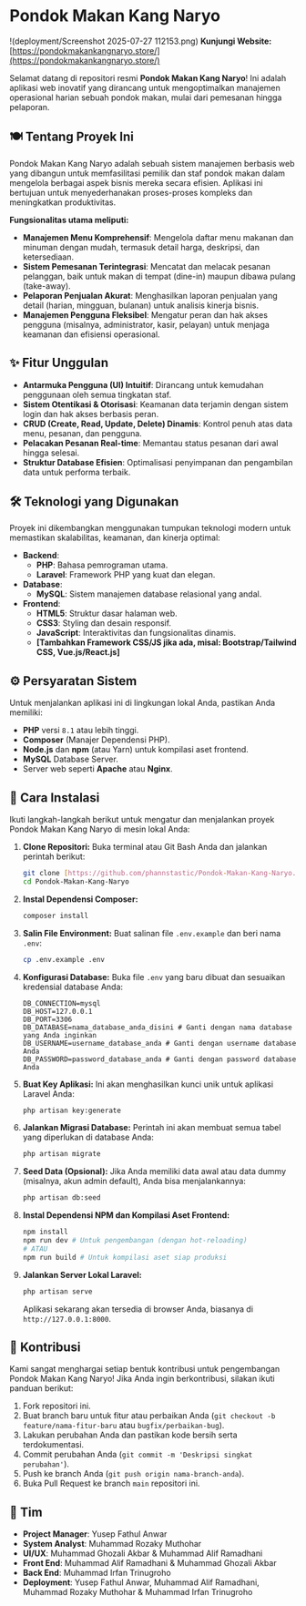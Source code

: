# Pondok Makan Kang Naryo

!(deployment/Screenshot 2025-07-27 112153.png)
**Kunjungi Website:** [https://pondokmakankangnaryo.store/](https://pondokmakankangnaryo.store/)

Selamat datang di repositori resmi **Pondok Makan Kang Naryo**! Ini adalah aplikasi web inovatif yang dirancang untuk mengoptimalkan manajemen operasional harian sebuah pondok makan, mulai dari pemesanan hingga pelaporan.

## 🍽️ Tentang Proyek Ini

Pondok Makan Kang Naryo adalah sebuah sistem manajemen berbasis web yang dibangun untuk memfasilitasi pemilik dan staf pondok makan dalam mengelola berbagai aspek bisnis mereka secara efisien. Aplikasi ini bertujuan untuk menyederhanakan proses-proses kompleks dan meningkatkan produktivitas.

**Fungsionalitas utama meliputi:**

* **Manajemen Menu Komprehensif**: Mengelola daftar menu makanan dan minuman dengan mudah, termasuk detail harga, deskripsi, dan ketersediaan.
* **Sistem Pemesanan Terintegrasi**: Mencatat dan melacak pesanan pelanggan, baik untuk makan di tempat (dine-in) maupun dibawa pulang (take-away).
* **Pelaporan Penjualan Akurat**: Menghasilkan laporan penjualan yang detail (harian, mingguan, bulanan) untuk analisis kinerja bisnis.
* **Manajemen Pengguna Fleksibel**: Mengatur peran dan hak akses pengguna (misalnya, administrator, kasir, pelayan) untuk menjaga keamanan dan efisiensi operasional.

## ✨ Fitur Unggulan

* **Antarmuka Pengguna (UI) Intuitif**: Dirancang untuk kemudahan penggunaan oleh semua tingkatan staf.
* **Sistem Otentikasi & Otorisasi**: Keamanan data terjamin dengan sistem login dan hak akses berbasis peran.
* **CRUD (Create, Read, Update, Delete) Dinamis**: Kontrol penuh atas data menu, pesanan, dan pengguna.
* **Pelacakan Pesanan Real-time**: Memantau status pesanan dari awal hingga selesai.
* **Struktur Database Efisien**: Optimalisasi penyimpanan dan pengambilan data untuk performa terbaik.

## 🛠️ Teknologi yang Digunakan

Proyek ini dikembangkan menggunakan tumpukan teknologi modern untuk memastikan skalabilitas, keamanan, dan kinerja optimal:

* **Backend**:
    * **PHP**: Bahasa pemrograman utama.
    * **Laravel**: Framework PHP yang kuat dan elegan.
* **Database**:
    * **MySQL**: Sistem manajemen database relasional yang andal.
* **Frontend**:
    * **HTML5**: Struktur dasar halaman web.
    * **CSS3**: Styling dan desain responsif.
    * **JavaScript**: Interaktivitas dan fungsionalitas dinamis.
    * **[Tambahkan Framework CSS/JS jika ada, misal: Bootstrap/Tailwind CSS, Vue.js/React.js]**

## ⚙️ Persyaratan Sistem

Untuk menjalankan aplikasi ini di lingkungan lokal Anda, pastikan Anda memiliki:

* **PHP** versi `8.1` atau lebih tinggi.
* **Composer** (Manajer Dependensi PHP).
* **Node.js** dan **npm** (atau Yarn) untuk kompilasi aset frontend.
* **MySQL** Database Server.
* Server web seperti **Apache** atau **Nginx**.

## 🚀 Cara Instalasi

Ikuti langkah-langkah berikut untuk mengatur dan menjalankan proyek Pondok Makan Kang Naryo di mesin lokal Anda:

1.  **Clone Repositori:**
    Buka terminal atau Git Bash Anda dan jalankan perintah berikut:
    ```bash
    git clone [https://github.com/phannstastic/Pondok-Makan-Kang-Naryo.git](https://github.com/phannstastic/Pondok-Makan-Kang-Naryo.git)
    cd Pondok-Makan-Kang-Naryo
    ```

2.  **Instal Dependensi Composer:**
    ```bash
    composer install
    ```

3.  **Salin File Environment:**
    Buat salinan file `.env.example` dan beri nama `.env`:
    ```bash
    cp .env.example .env
    ```

4.  **Konfigurasi Database:**
    Buka file `.env` yang baru dibuat dan sesuaikan kredensial database Anda:
    ```dotenv
    DB_CONNECTION=mysql
    DB_HOST=127.0.0.1
    DB_PORT=3306
    DB_DATABASE=nama_database_anda_disini # Ganti dengan nama database yang Anda inginkan
    DB_USERNAME=username_database_anda # Ganti dengan username database Anda
    DB_PASSWORD=password_database_anda # Ganti dengan password database Anda
    ```

5.  **Buat Key Aplikasi:**
    Ini akan menghasilkan kunci unik untuk aplikasi Laravel Anda:
    ```bash
    php artisan key:generate
    ```

6.  **Jalankan Migrasi Database:**
    Perintah ini akan membuat semua tabel yang diperlukan di database Anda:
    ```bash
    php artisan migrate
    ```

7.  **Seed Data (Opsional):**
    Jika Anda memiliki data awal atau data dummy (misalnya, akun admin default), Anda bisa menjalankannya:
    ```bash
    php artisan db:seed
    ```

8.  **Instal Dependensi NPM dan Kompilasi Aset Frontend:**
    ```bash
    npm install
    npm run dev # Untuk pengembangan (dengan hot-reloading)
    # ATAU
    npm run build # Untuk kompilasi aset siap produksi
    ```

9.  **Jalankan Server Lokal Laravel:**
    ```bash
    php artisan serve
    ```
    Aplikasi sekarang akan tersedia di browser Anda, biasanya di `http://127.0.0.1:8000`.

## 🤝 Kontribusi

Kami sangat menghargai setiap bentuk kontribusi untuk pengembangan Pondok Makan Kang Naryo! Jika Anda ingin berkontribusi, silakan ikuti panduan berikut:

1.  Fork repositori ini.
2.  Buat branch baru untuk fitur atau perbaikan Anda (`git checkout -b feature/nama-fitur-baru` atau `bugfix/perbaikan-bug`).
3.  Lakukan perubahan Anda dan pastikan kode bersih serta terdokumentasi.
4.  Commit perubahan Anda (`git commit -m 'Deskripsi singkat perubahan'`).
5.  Push ke branch Anda (`git push origin nama-branch-anda`).
6.  Buka Pull Request ke branch `main` repositori ini.

## 📧 Tim

* **Project Manager**: Yusep Fathul Anwar
* **System Analyst**: Muhammad Rozaky Muthohar
* **UI/UX**: Muhammad Ghozali Akbar & Muhammad Alif Ramadhani
* **Front End**: Muhammad Alif Ramadhani & Muhammad Ghozali Akbar
* **Back End**: Muhammad Irfan Trinugroho
* **Deployment**: Yusep Fathul Anwar, Muhammad Alif Ramadhani, Muhammad Rozaky Muthohar & Muhammad Irfan Trinugroho
